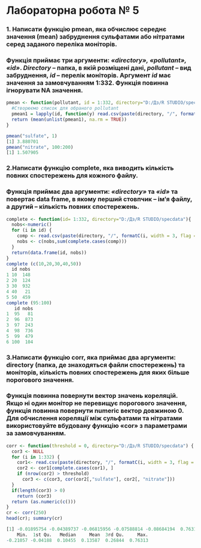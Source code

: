 # Лабораторна робота № 5
### 1. Написати функцію pmean, яка обчислює середнє значення (mean) забруднення сульфатами або нітратами серед заданого переліка моніторів.
### Функція приймає три аргументи: *«directory», «pollutant», «id»*. *Directory* – папка, в якій розміщені дані, *pollutant* – вид забруднення, *id* – перелік моніторів.  Аргумент *id* має значення за замовчуванням 1:332. Функція повинна ігнорувати **NA** значення. 


```r
pmean <- function(pollutant, id = 1:332, directory="D:/Дз/R STUDIO/specdata") {
  #Створюємо список для обраного pollutant 
  pmean1 = lapply(id, function(y) read.csv(paste(directory, "/", formatC(y,width = 3, flag = "0"), ".csv", sep=""))[[pollutant]])
  return (mean(unlist(pmean1), na.rm = TRUE))
}

pmean("sulfate", 1)
[1] 3.880701
pmean("nitrate", 100:200)
[1] 1.507905
```

### 2.Написати функцію complete, яка виводить кількість повних спостережень для кожного файлу. 
### Функція приймає два аргументи: *«directory»* та *«id»* та повертає **data frame**, в якому перший стовпчик – ім’я файлу, а другий – кількість повних спостережень. 

```r
complete <- function(id= 1:332, directory="D:/Дз/R STUDIO/specdata"){
  nobs<-numeric()
  for (i in id) { 
    comp <- read.csv(paste(directory, "/", formatC(i, width = 3, flag = "0"),  ".csv", sep = ""))
    nobs <- c(nobs,sum(complete.cases(comp)))
  }
  return(data.frame(id, nobs))
}
complete (c(10,20,30,40,50))
  id nobs
1 10  148
2 20  124
3 30  932
4 40   21
5 50  459
complete (95:100)
   id nobs
1  95   81
2  96  873
3  97  243
4  98  736
5  99  479
6 100  104
```

### 3.Написати функцію corr, яка приймає два аргументи: directory (папка, де знаходяться файли спостережень) та моніторів, кількість повних спостережень для яких більше порогового значення. 
### Функція повинна повернути вектор значень кореляцій. Якщо ні один монітор не перевищує порогового значення, функція повинна повернути numeric вектор довжиною 0. Для обчислення кореляції між сульфатами та нітратами використовуйте вбудовану функцію **«cor»** з параметрами за замовчуванням.

```r
corr <- function(threshold = 0, directory="D:/Дз/R STUDIO/specdata") {
  cor3 <- NULL
  for (i in 1:332) {
    cor1<- read.csv(paste(directory, "/", formatC(i, width = 3, flag = "0"),".csv", sep = ""))
    cor2 <- cor1[complete.cases(cor1), ]
    if (nrow(cor2) > threshold)
      cor3 <- c(cor3, cor(cor2[,"sulfate"], cor2[, "nitrate"]))
  }
  if(length(cor3) > 0)
    return (cor3)
  return (as.numeric(c()))
}
cr <- corr(250)
head(cr); summary(cr)

[1] -0.01895754 -0.04389737 -0.06815956 -0.07588814 -0.08684194  0.76312884
    Min.  1st Qu.   Median     Mean  3rd Qu.     Max. 
-0.21057 -0.04188  0.10455  0.13587  0.26844  0.76313 
```

